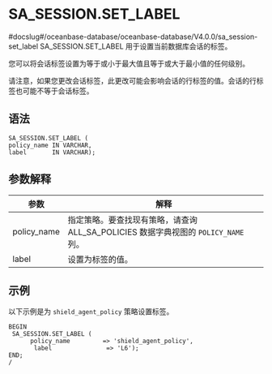 SA_SESSION.SET_LABEL 
=========================================
#docslug#/oceanbase-database/oceanbase-database/V4.0.0/sa_session-set_label
SA_SESSION.SET_LABEL 用于设置当前数据库会话的标签。

您可以将会话标签设置为等于或小于最大值且等于或大于最小值的任何级别。

请注意，如果您更改会话标签，此更改可能会影响会话的行标签的值。会话的行标签也可能不等于会话标签。 

语法 
-----------

```unknow
SA_SESSION.SET_LABEL (
policy_name IN VARCHAR,
label       IN VARCHAR);
```



参数解释 
-------------



|   **参数**    |                          **解释**                           |
|-------------|-----------------------------------------------------------|
| policy_name | 指定策略。要查找现有策略，请查询 ALL_SA_POLICIES 数据字典视图的 `POLICY_NAME` 列。 |
| label       | 设置为标签的值。                                                  |



示例 
-----------

以下示例是为 `shield_agent_policy` 策略设置标签。

```unknow
BEGIN
 SA_SESSION.SET_LABEL (
      policy_name         => 'shield_agent_policy',
       label               => 'L6');
END;
/
```



